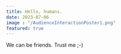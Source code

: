 ```yaml
---
title: Hello, humans.
date: 2023-07-06
image : "/AudienceInteractionPoster1.png"
featured: true
---
```

We can be friends. Trust me ;-)